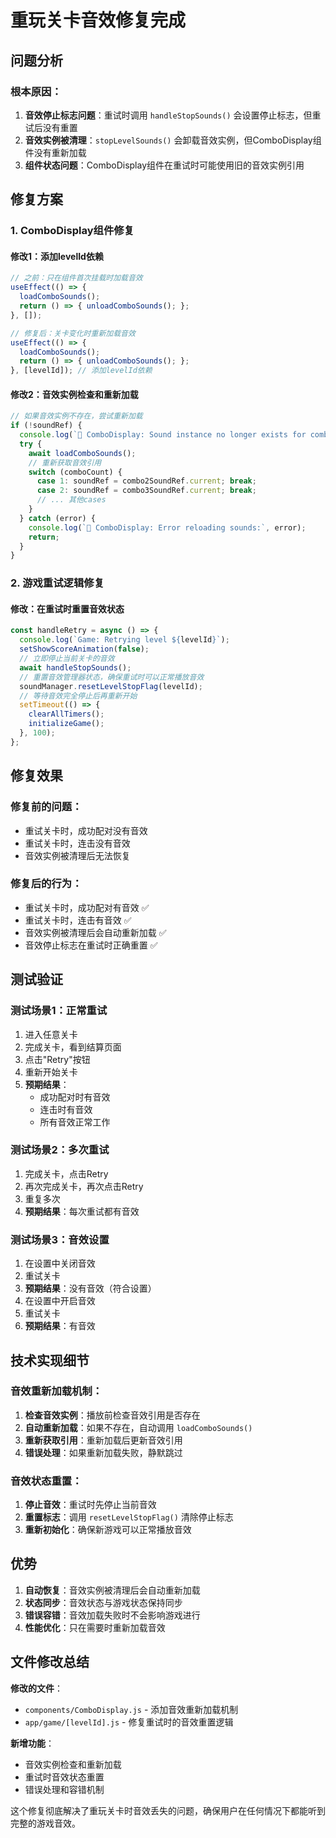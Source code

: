 # 重玩关卡音效修复完成

## 问题分析

### 根本原因：
1. **音效停止标志问题**：重试时调用 `handleStopSounds()` 会设置停止标志，但重试后没有重置
2. **音效实例被清理**：`stopLevelSounds()` 会卸载音效实例，但ComboDisplay组件没有重新加载
3. **组件状态问题**：ComboDisplay组件在重试时可能使用旧的音效实例引用

## 修复方案

### 1. ComboDisplay组件修复

#### 修改1：添加levelId依赖
```javascript
// 之前：只在组件首次挂载时加载音效
useEffect(() => {
  loadComboSounds();
  return () => { unloadComboSounds(); };
}, []);

// 修复后：关卡变化时重新加载音效
useEffect(() => {
  loadComboSounds();
  return () => { unloadComboSounds(); };
}, [levelId]); // 添加levelId依赖
```

#### 修改2：音效实例检查和重新加载
```javascript
// 如果音效实例不存在，尝试重新加载
if (!soundRef) {
  console.log(`🎵 ComboDisplay: Sound instance no longer exists for combo ${comboCount}, attempting to reload`);
  try {
    await loadComboSounds();
    // 重新获取音效引用
    switch (comboCount) {
      case 1: soundRef = combo2SoundRef.current; break;
      case 2: soundRef = combo3SoundRef.current; break;
      // ... 其他cases
    }
  } catch (error) {
    console.log(`🎵 ComboDisplay: Error reloading sounds:`, error);
    return;
  }
}
```

### 2. 游戏重试逻辑修复

#### 修改：在重试时重置音效状态
```javascript
const handleRetry = async () => {
  console.log(`Game: Retrying level ${levelId}`);
  setShowScoreAnimation(false);
  // 立即停止当前关卡的音效
  await handleStopSounds();
  // 重置音效管理器状态，确保重试时可以正常播放音效
  soundManager.resetLevelStopFlag(levelId);
  // 等待音效完全停止后再重新开始
  setTimeout(() => {
    clearAllTimers();
    initializeGame();
  }, 100);
};
```

## 修复效果

### 修复前的问题：
- 重试关卡时，成功配对没有音效
- 重试关卡时，连击没有音效
- 音效实例被清理后无法恢复

### 修复后的行为：
- 重试关卡时，成功配对有音效 ✅
- 重试关卡时，连击有音效 ✅
- 音效实例被清理后会自动重新加载 ✅
- 音效停止标志在重试时正确重置 ✅

## 测试验证

### 测试场景1：正常重试
1. 进入任意关卡
2. 完成关卡，看到结算页面
3. 点击"Retry"按钮
4. 重新开始关卡
5. **预期结果**：
   - 成功配对时有音效
   - 连击时有音效
   - 所有音效正常工作

### 测试场景2：多次重试
1. 完成关卡，点击Retry
2. 再次完成关卡，再次点击Retry
3. 重复多次
4. **预期结果**：每次重试都有音效

### 测试场景3：音效设置
1. 在设置中关闭音效
2. 重试关卡
3. **预期结果**：没有音效（符合设置）
4. 在设置中开启音效
5. 重试关卡
6. **预期结果**：有音效

## 技术实现细节

### 音效重新加载机制：
1. **检查音效实例**：播放前检查音效引用是否存在
2. **自动重新加载**：如果不存在，自动调用 `loadComboSounds()`
3. **重新获取引用**：重新加载后更新音效引用
4. **错误处理**：如果重新加载失败，静默跳过

### 音效状态重置：
1. **停止音效**：重试时先停止当前音效
2. **重置标志**：调用 `resetLevelStopFlag()` 清除停止标志
3. **重新初始化**：确保新游戏可以正常播放音效

## 优势

1. **自动恢复**：音效实例被清理后会自动重新加载
2. **状态同步**：音效状态与游戏状态保持同步
3. **错误容错**：音效加载失败时不会影响游戏进行
4. **性能优化**：只在需要时重新加载音效

## 文件修改总结

**修改的文件**：
- `components/ComboDisplay.js` - 添加音效重新加载机制
- `app/game/[levelId].js` - 修复重试时的音效重置逻辑

**新增功能**：
- 音效实例检查和重新加载
- 重试时音效状态重置
- 错误处理和容错机制

这个修复彻底解决了重玩关卡时音效丢失的问题，确保用户在任何情况下都能听到完整的游戏音效。
